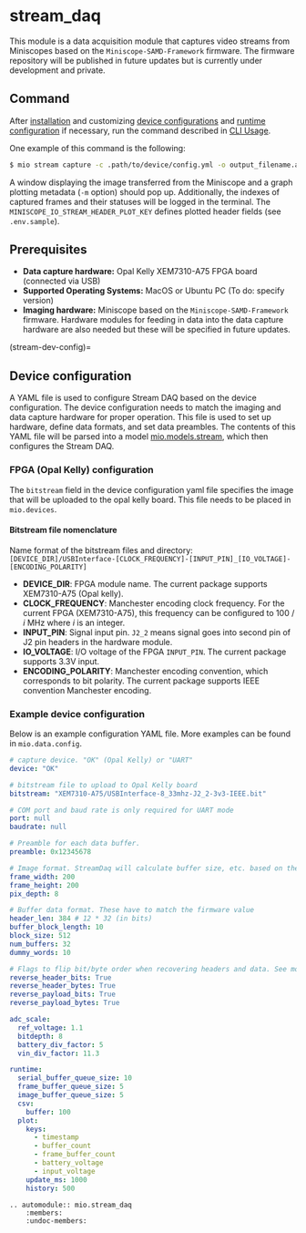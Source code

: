 # stream_daq
This module is a data acquisition module that captures video streams from Miniscopes based on the `Miniscope-SAMD-Framework` firmware. The firmware repository will be published in future updates but is currently under development and private.

## Command
After [installation](../guide/installation.md) and customizing [device configurations](stream-dev-config) and [runtime configuration](models/config.md) if necessary, run the command described in [CLI Usage](../cli/index).

One example of this command is the following:
```bash
$ mio stream capture -c .path/to/device/config.yml -o output_filename.avi -m
```
A window displaying the image transferred from the Miniscope and a graph plotting metadata (`-m` option) should pop up. Additionally, the indexes of captured frames and their statuses will be logged in the terminal. The `MINISCOPE_IO_STREAM_HEADER_PLOT_KEY` defines plotted header fields (see `.env.sample`).

## Prerequisites
- **Data capture hardware:** Opal Kelly XEM7310-A75 FPGA board (connected via USB)
- **Supported Operating Systems:** MacOS or Ubuntu PC (To do: specify version)
- **Imaging hardware:** Miniscope based on the `Miniscope-SAMD-Framework` firmware. Hardware modules for feeding in data into the data capture hardware are also needed but these will be specified in future updates.

(stream-dev-config)=
## Device configuration
A YAML file is used to configure Stream DAQ based on the device configuration. The device configuration needs to match the imaging and data capture hardware for proper operation. This file is used to set up hardware, define data formats, and set data preambles. The contents of this YAML file will be parsed into a model [mio.models.stream](../api/models/stream.md), which then configures the Stream DAQ.

### FPGA (Opal Kelly) configuration
The `bitstream` field in the device configuration yaml file specifies the image that will be uploaded to the opal kelly board. This file needs to be placed in `mio.devices`.


#### Bitstream file nomenclature
Name format of the bitstream files and directory:
`[DEVICE_DIR]/USBInterface-[CLOCK_FREQUENCY]-[INPUT_PIN]_[IO_VOLTAGE]-[ENCODING_POLARITY]`
- **DEVICE_DIR**: FPGA module name. The current package supports XEM7310-A75 (Opal kelly).
- **CLOCK_FREQUENCY**: Manchester encoding clock frequency. For the current FPGA (XEM7310-A75), this frequency can be configured to 100 / *i* MHz where *i* is an integer.
- **INPUT_PIN**: Signal input pin. `J2_2` means signal goes into second pin of J2 pin headers in the hardware module.
- **IO_VOLTAGE**: I/O voltage of the FPGA `INPUT_PIN`. The current package supports 3.3V input.
- **ENCODING_POLARITY**: Manchester encoding convention, which corresponds to bit polarity. The current package supports IEEE convention Manchester encoding.

### Example device configuration
Below is an example configuration YAML file. More examples can be found in `mio.data.config`.

```yaml
# capture device. "OK" (Opal Kelly) or "UART"
device: "OK"

# bitstream file to upload to Opal Kelly board
bitstream: "XEM7310-A75/USBInterface-8_33mhz-J2_2-3v3-IEEE.bit"

# COM port and baud rate is only required for UART mode
port: null
baudrate: null

# Preamble for each data buffer.
preamble: 0x12345678

# Image format. StreamDaq will calculate buffer size, etc. based on these parameters
frame_width: 200
frame_height: 200
pix_depth: 8

# Buffer data format. These have to match the firmware value
header_len: 384 # 12 * 32 (in bits)
buffer_block_length: 10
block_size: 512
num_buffers: 32
dummy_words: 10

# Flags to flip bit/byte order when recovering headers and data. See model document for details.
reverse_header_bits: True
reverse_header_bytes: True
reverse_payload_bits: True
reverse_payload_bytes: True

adc_scale:
  ref_voltage: 1.1
  bitdepth: 8
  battery_div_factor: 5
  vin_div_factor: 11.3

runtime:
  serial_buffer_queue_size: 10
  frame_buffer_queue_size: 5
  image_buffer_queue_size: 5
  csv:
    buffer: 100
  plot:
    keys:
      - timestamp
      - buffer_count
      - frame_buffer_count
      - battery_voltage
      - input_voltage
    update_ms: 1000
    history: 500
```

```{eval-rst}
.. automodule:: mio.stream_daq
    :members:
    :undoc-members:
```